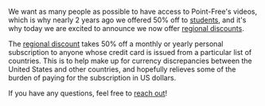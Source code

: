 We want as many people as possible to have access to Point-Free's videos, which is why nearly 2
years ago we offered 50% off to [students](/blog/posts/10-announcing-student-discounts), and it's
why today we are excited to announce we now offer
[regional discounts](/subscribe/personal?useRegionalDiscount=true).

The [regional discount](/subscribe/personal?useRegionalDiscount=true) takes 50% off a monthly or
yearly personal subscription to anyone whose credit card is issued from a particular list of
countries. This is to help make up for currency discrepancies between the United States and other
countries, and hopefully relieves some of the burden of paying for the subscription in US dollars.

If you have any questions, feel free to [reach out](mailto:support@pointfree.co)!
